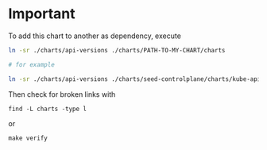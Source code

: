 # Important

To add this chart to another as dependency, execute

```bash
ln -sr ./charts/api-versions ./charts/PATH-TO-MY-CHART/charts

# for example

ln -sr ./charts/api-versions ./charts/seed-controlplane/charts/kube-apiserver/charts
```

Then check for broken links with

```
find -L charts -type l
```

or

```
make verify
```